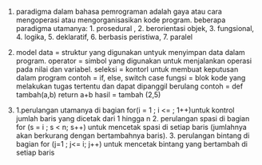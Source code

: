 1. paradigma dalam bahasa pemrograman adalah gaya atau cara mengoperasi atau mengorganisasikan kode program. 
beberapa paradigma utamanya: 1. prosedural , 2. berorientasi objek, 3. fungsional, 4. logika, 5. deklaratif, 6. berbasis peristiwa, 7. paralel

2. model data = struktur yang digunakan untyuk menyimpan data dalam program.
   operator = simbol yang digunakan untuk menjalankan operasi pada nilai dan variabel.
   seleksi = kontorl untuk membuat keputusan dalam program
             contoh = if, else, switch case
   fungsi = blok kode yang melakukan tugas tertentu dan dapat dipanggil berulang
            contoh = def tambah(a,b)
            return a+b
            hasil = tambah (2,5)

3. 1.perulangan utamanya di bagian for(i = 1 ; i <= ; 1++)untuk kontrol jumlah baris yang dicetak dari 1 hingga n
   2. perulangan spasi di bagian for (s = i ; s < n; s++) untuk mencetak spasi di setiap baris (jumlahnya akan berkurang dengan bertambahnya baris).
   3. perulangan bintang di bagian for (j=1 ; j<= i; j++)
   untuk mencetak bintang yang bertambah di setiap baris          